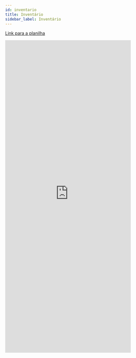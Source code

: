 ```yaml
---
id: inventario
title: Inventário
sidebar_label: Inventário
---
```


[Link para a planilha](https://docs.google.com/spreadsheets/d/1ob7eia58yQBTxibZ7W3u2CUyaMF7LiUkqct2pBl5kbc/edit#gid=0)

<div class="container">
<iframe src="https://docs.google.com/spreadsheets/d/e/2PACX-1vSgL04CES0VsEqsHkXyQ5qxcBpyhC57hVEkrFfveDRipzbI46Xge_EpUDXeU0Qc7jxLgYDKF-uCqjRd/pubhtml?gid=0&amp;single=true&amp;widget=true&amp;headers=false" frameborder="0" width="80%" height="1000px" overflow="auto"></iframe>
</div>